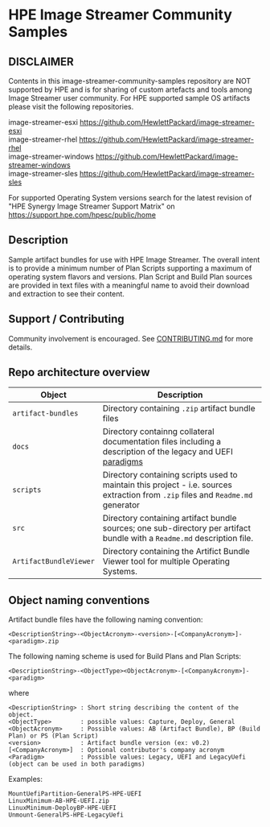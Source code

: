 # HPE Image Streamer Community Samples

## DISCLAIMER

Contents in this image-streamer-community-samples repository are NOT supported by HPE and is for sharing of custom artefacts and tools among Image Streamer user community. For HPE supported sample OS artifacts please visit the following repositories.   

image-streamer-esxi https://github.com/HewlettPackard/image-streamer-esxi  
image-streamer-rhel https://github.com/HewlettPackard/image-streamer-rhel  
image-streamer-windows https://github.com/HewlettPackard/image-streamer-windows  
image-streamer-sles https://github.com/HewlettPackard/image-streamer-sles  

For supported Operating System versions search for the latest revision of "HPE Synergy Image Streamer Support Matrix" on https://support.hpe.com/hpesc/public/home

## Description

Sample artifact bundles for use with HPE Image Streamer. The overall intent is to provide a minimum number of Plan Scripts supporting a maximum of operating system flavors and versions. Plan Script and Build Plan sources are provided in text files with a meaningful name to avoid their download and extraction to see their content.

## Support / Contributing

Community involvement is encouraged. See [CONTRIBUTING.md](CONTRIBUTING.md) for more details.

## Repo architecture overview

Object | Description
-|-
`artifact-bundles` | Directory containing `.zip` artifact bundle files
`docs` | Directory containng collateral documentation files including a description of the legacy and UEFI [paradigms](docs/ImageStreamer-LegacyAndUefiParadigms.pdf)
`scripts` | Directory containing scripts used to maintain this project - i.e. sources extraction from `.zip` files and `Readme.md` generator
`src` |  Directory containing artifact bundle sources; one sub-directory per artifact bundle with a `Readme.md` description file.
`ArtifactBundleViewer` | Directory containing the Artifict Bundle Viewer tool for multiple Operating Systems.

## Object naming conventions

Artifact bundle files have the following naming convention:

```text
<DescriptionString>-<ObjectAcronym>-<version>-[<CompanyAcronym>]-<paradigm>.zip
```

The following naming scheme is used for Build Plans and Plan Scripts:

```text
<DescriptionString>-<ObjectType><ObjectAcronym>-[<CompanyAcronym>]-<paradigm>
```

where

```text
<DescriptionString> : Short string describing the content of the object.
<ObjectType>        : possible values: Capture, Deploy, General
<ObjectAcronym>     : Possible values: AB (Artifact Bundle), BP (Build Plan) or PS (Plan Script)
<version>           : Artifact bundle version (ex: v0.2)
[<CompanyAcronym>]  : Optional contributor's company acronym
<Paradigm>          : Possible values: Legacy, UEFI and LegacyUefi (object can be used in both paradigms)
```

Examples:

```text
MountUefiPartition-GeneralPS-HPE-UEFI
LinuxMinimum-AB-HPE-UEFI.zip
LinuxMinimum-DeployBP-HPE-UEFI
Unmount-GeneralPS-HPE-LegacyUefi
```
